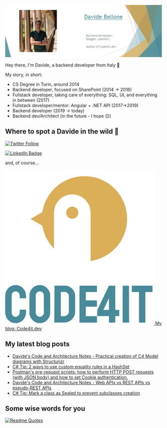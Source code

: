 ![Profile banner](./DavideBellone.png)

Hey there, I'm Davide, a backend developer from Italy 🤏 

My story, in short:

* CS Degree in Turin, around 2014
* Backend developer, focused on SharePoint (2014 -> 2016)
* Fullstack developer, taking care of everything: SQL, UI, and everything in between (2017)
* Fullstack developer/mentor: Angular + .NET API (2017->2019)
* Backend developer (2019 -> today)
* Backend dev/Architect (in the future - I hope 😉)

## Where to spot a Davide in the wild 🦏

[![Twitter Follow](https://img.shields.io/twitter/follow/BelloneDavide?label=Let%27s%20get%20in%20touch%20on%20Twitter&style=social)](https://twitter.com/BelloneDavide)

[![LinkedIn Badge](https://img.shields.io/badge/LinkedIn-Profile-informational?style=social&logo=linkedin)](https://www.linkedin.com/in/bellonedavide/)

and, of course...

[![Personal blog](./logo_small.png) My blog: Code4it.dev](https://www.code4it.dev/)


## My latest blog posts

<!-- BLOG-POST-LIST:START -->
- [Davide&#39;s Code and Architecture Notes - Practical creation of C4 Model diagrams with Structurizr](https://www.code4it.dev/architecture-notes/c4-model-diagrams/)
- [C# Tip: 2 ways to use custom equality rules in a HashSet](https://www.code4it.dev/csharptips/hashset-custom-equality/)
- [Postman&#39;s pre-request scripts: how to perform HTTP POST requests &lpar;with JSON body&rpar; and how to set Cookie authentication.](https://www.code4it.dev/blog/postman-prerequest-script-cookie-auth/)
- [Davide&#39;s Code and Architecture Notes - Web APIs vs REST APIs vs pseudo-REST APIs](https://www.code4it.dev/architecture-notes/webapi-vs-rest-vs-pseudo-rest/)
- [C# Tip: Mark a class as Sealed to prevent subclasses creation](https://www.code4it.dev/csharptips/sealed-classes/)
<!-- BLOG-POST-LIST:END -->



## Some wise words for you

[![Readme Quotes](https://quotes-github-readme.vercel.app/api?type=horizontal&theme=light)](https://github.com/piyushsuthar/github-readme-quotes)

